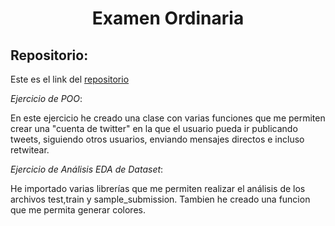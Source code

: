 <h1 align="center">	Examen Ordinaria</h1>

<h2>Repositorio:</h2>

Este es el link del [repositorio](https://github.com/carmenm02/imaginedragons.git)

*Ejercicio de POO*:

En este ejercicio he creado una clase con varias funciones que me permiten crear una "cuenta de twitter" en la que el usuario pueda ir publicando tweets, siguiendo otros usuarios, enviando mensajes directos e incluso retwitear.

*Ejercicio de Análisis EDA de Dataset*:

He importado varias librerías que me permiten realizar el análisis de los archivos test,train y sample_submission. Tambien he creado una funcion que me permita generar colores.
